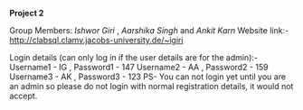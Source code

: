 **Project 2**

Group Members: *Ishwor Giri* , *Aarshika Singh* and *Ankit Karn*
Website link:- http://clabsql.clamv.jacobs-university.de/~igiri
         
Login details (can only log in if the user details are for the admin):- Username1 - IG , Password1 - 147
                                                                        Username2 - AA , Password2 - 159
                                                                        Username3 - AK , Password3 - 123
PS- You can not login yet until you are an admin so please do not login with normal registration details, it would not accept.

